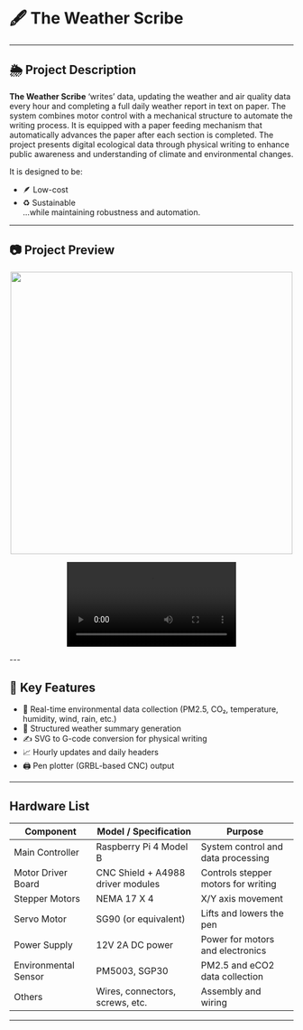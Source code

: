 # 🖋️ The Weather Scribe  
---

## 🌦️ Project Description

**The Weather Scribe** ‘writes’ data, updating the weather and air quality data every hour and completing a full daily weather report in text on paper. The system combines motor control with a mechanical structure to automate the writing process. It is equipped with a paper feeding mechanism that automatically advances the paper after each section is completed. The project presents digital ecological data through physical writing to enhance public awareness and understanding of climate and environmental changes.

It is designed to be:
- 🪶 Low-cost
- ♻️ Sustainable  
...while maintaining robustness and automation.

---
## 📷 Project Preview

<p align="center">
<img src="/ReadmeSrc/img/The Weather Scribe.jpg" width ="500">   
</p>

<p align="center">
  <video src="./ReadmeSrc/video/demo.mp4">
  </video>
</p>
---

## 🎯 Key Features

- 📡 Real-time environmental data collection (PM2.5, CO₂, temperature, humidity, wind, rain, etc.)
- 🧠 Structured weather summary generation
- ✍️ SVG to G-code conversion for physical writing
- 📈 Hourly updates and daily headers
- 🖨️ Pen plotter (GRBL-based CNC) output
---
## Hardware List

| Component | Model / Specification | Purpose |
|-----------|-----------------------|---------|
| Main Controller | Raspberry Pi 4 Model B | System control and data processing |
| Motor Driver Board | CNC Shield + A4988 driver modules | Controls stepper motors for writing |
| Stepper Motors | NEMA 17 X 4 | X/Y axis movement |
| Servo Motor | SG90 (or equivalent) | Lifts and lowers the pen |
| Power Supply | 12V 2A DC power | Power for motors and electronics |
| Environmental Sensor |PM5003, SGP30|  PM2.5 and eCO2 data collection |
| Others | Wires, connectors, screws, etc. | Assembly and wiring |

---